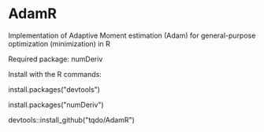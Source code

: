 # AdamR
Implementation of Adaptive Moment estimation (Adam) for general-purpose optimization (minimization) in R

Required package: numDeriv

Install with the R commands:

install.packages("devtools")

install.packages("numDeriv")

devtools::install_github("tqdo/AdamR")


